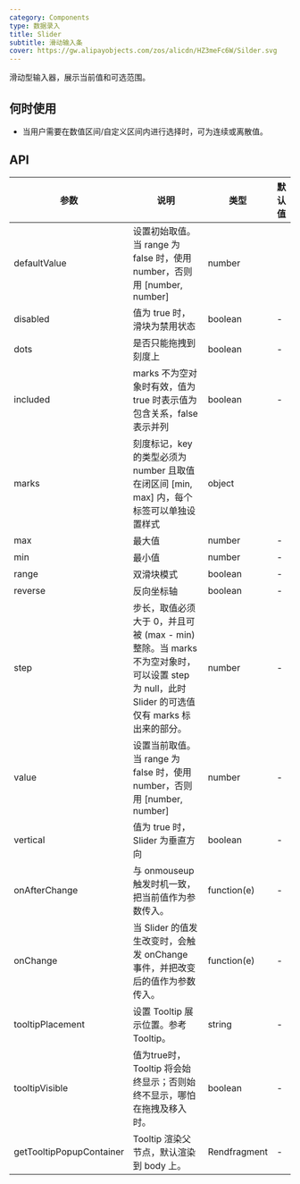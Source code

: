 ```yaml
---
category: Components
type: 数据录入
title: Slider
subtitle: 滑动输入条
cover: https://gw.alipayobjects.com/zos/alicdn/HZ3meFc6W/Silder.svg
---
```


滑动型输入器，展示当前值和可选范围。

## 何时使用

- 当用户需要在数值区间/自定义区间内进行选择时，可为连续或离散值。



## API

| 参数             | 说明                                         | 类型          | 默认值    |
| ---------------- | -------------------------------------------- | ------------- | --------- |
| defaultValue            | 	设置初始取值。当 range 为 false 时，使用 number，否则用 [number, number]        | number         |
| disabled            | 值为 true 时，滑块为禁用状态         | boolean         |-       |
| dots |	是否只能拖拽到刻度上     | boolean        | -         |
| included |  marks 不为空对象时有效，值为 true 时表示值为包含关系，false 表示并列                             | boolean        | -         |
| marks | 刻度标记，key 的类型必须为 number 且取值在闭区间 [min, max] 内，每个标签可以单独设置样式       | object         |
| max | 最大值                          | number        | -         |
| min | 最小值                     | number       | -         |
| range | 双滑块模式                          | boolean        | -         |
| reverse | 反向坐标轴                          | boolean       | -         |
| step | 步长，取值必须大于 0，并且可被 (max - min) 整除。当 marks 不为空对象时，可以设置 step 为 null，此时 Slider 的可选值仅有 marks 标出来的部分。                            | number        | -         |
| value | 设置当前取值。当 range 为 false 时，使用 number，否则用 [number, number]                          | number        | -         |
| vertical | 	值为 true 时，Slider 为垂直方向                           | boolean        | -         |
| onAfterChange | 与 onmouseup 触发时机一致，把当前值作为参数传入。                          | function(e)        | -         |
| onChange | 	当 Slider 的值发生改变时，会触发 onChange 事件，并把改变后的值作为参数传入。                           | function(e)        | -         |
| tooltipPlacement | 设置 Tooltip 展示位置。参考 Tooltip。                           | string        | -         |
| tooltipVisible | 值为true时，Tooltip 将会始终显示；否则始终不显示，哪怕在拖拽及移入时。                           | boolean        | -         |
| getTooltipPopupContainer |Tooltip 渲染父节点，默认渲染到 body 上。                           | Rendfragment        | -         |




